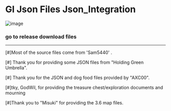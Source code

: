 # GI Json Files Json_Integration

![image](https://user-images.githubusercontent.com/82816129/230099550-51500c23-7641-48df-950f-a6a1d35553e1.png)

### go to release download files

---

[#]Most of the source files come from 'Sam5440' .

[#] Thank you for providing some JSON files from "Holding Green Umbrella".

[#] Thank you for the JSON and dog food files provided by "AXC00".

[#]tky, GodWil, for providing the treasure chest/exploration documents and mourning

[#]Thank you to "Misuki" for providing the 3.6 map files.

